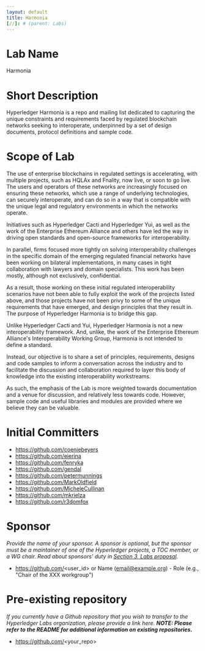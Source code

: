 ```yaml
---
layout: default
title: Harmonia
[//]: # (parent: Labs)
---
```

# Lab Name
Harmonia

# Short Description
Hyperledger Harmonia is a repo and mailing list dedicated to capturing the unique constraints and requirements faced by regulated blockchain networks seeking to interoperate, underpinned by a set of design documents, protocol definitions and sample code.

# Scope of Lab
The use of enterprise blockchains in regulated settings is accelerating, with multiple projects, such as HQLAx and Fnality, now live, or soon to go live. The users and operators of these networks are increasingly focused on ensuring these networks, which use a range of underlying technologies, can securely interoperate, and can do so in a way that is compatible with the unique legal and regulatory environments in which the networks operate.

Initiatives such as Hyperledger Cacti and Hyperledger Yui, as well as the work of the Enterprise Ethereum Alliance and others have led the way in driving open standards and open-source frameworks for interoperability.

In parallel, firms focused more tightly on solving interoperability challenges in the specific domain of the emerging regulated financial networks have been working on bilateral implementations, in many cases in tight collaboration with lawyers and domain specialists. This work has been mostly, although not exclusively, confidential.

As a result, those working on these initial regulated interoperability scenarios have not been able to fully exploit the work of the projects listed above, and those projects have not been privy to some of the unique requirements that have emerged, and design principles that they result in. The purpose of Hyperledger Harmonia is to bridge this gap. 

Unlike Hyperledger Cacti and Yui, Hyperledger Harmonia is not a new interoperability framework. And, unlike, the work of the Enterprise Ethereum Alliance's Interoperability Working Group, Harmonia is not intended to define a standard.

Instead, our objective is to share a set of principles, requirements, designs and code samples to inform a conversation across the industry and to facilitate the discussion and collaboration required to layer this body of knowledge into the existing interoperability workstreams.

As such, the emphasis of the Lab is more weighted towards documentation and a venue for discussion, and relatively less towards code. However, sample code and useful libraries and modules are provided where we believe they can be valuable.

# Initial Committers

- https://github.com/coeniebeyers
- https://github.com/eierina
- https://github.com/fenryka
- https://github.com/gendal
- https://github.com/petermunnings
- https://github.com/MarkOldfield
- https://github.com/MicheleCullinan
- https://github.com/mkrielza
- https://github.com/r3domfox

# Sponsor

_Provide the name of your sponsor. A sponsor is optional, but the sponsor must be a maintainer of one of the Hyperledger projects, a TOC member, or a WG chair. Read about sponsors' duty in [Section 3, Labs proposal](./index.md#process-to-propose-a-new-lab)._
- https://github.com/<user_id> or Name (email@example.org) - Role (e.g., "Chair of the XXX workgroup")

# Pre-existing repository
_If you currently have a Github repository that you wish to transfer to the Hyperledger Labs organization, please provide a link here. **NOTE: Please refer to the README for additional information on existing repositories.**_
- https://github.com/<your_repo>
